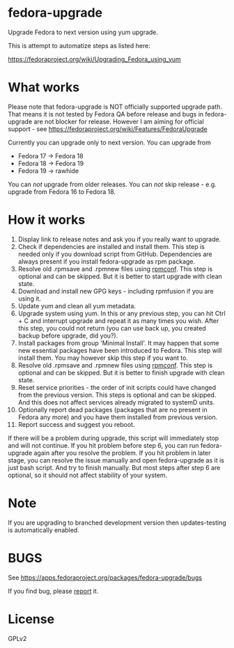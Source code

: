 fedora-upgrade
==============

Upgrade Fedora to next version using yum upgrade.

This is attempt to automatize steps as listed here:

https://fedoraproject.org/wiki/Upgrading_Fedora_using_yum


What works
==========

Please note that fedora-upgrade is NOT officially supported upgrade path.
That means it is not tested by Fedora QA before release and bugs in fedora-upgrade
are not blocker for release.
However I am aiming for official support - see https://fedoraproject.org/wiki/Features/FedoraUpgrade

Currently you can upgrade only to next version. You can upgrade from
* Fedora 17 -> Fedora 18
* Fedora 18 -> Fedora 19
* Fedora 19 -> rawhide

You can *not* upgrade from older releases.
You can *not* skip release - e.g. upgrade from Fedora 16 to Fedora 18.


How it works
============

1. Display link to release notes and ask you if you really want to upgrade.
2. Check if dependencies are installed and install them. This step is needed only if you download script from GitHub. Dependencies are always present if you install fedora-upgrade as rpm package.
3. Resolve old .rpmsave and .rpmnew files using [rpmconf](https://github.com/xsuchy/rpmconf/). This step is optional and can be skipped. But it is better to start upgrade with clean state.
4. Download and install new GPG keys - including rpmfusion if you are using it.
5. Update yum and clean all yum metadata. 
6. Upgrade system using yum. In this or any previous step, you can hit Ctrl + C and interrupt upgrade and repeat it as many times you wish. After this step, you could not return (you can use back up, you created backup before upgrade, did you?).
7. Install packages from group 'Minimal Install'. It may happen that some new essential packages have been introduced to Fedora. This step will install them. You may however skip this step if you want to.
8. Resolve old .rpmsave and .rpmnew files using [rpmconf](https://github.com/xsuchy/rpmconf/). This step is optional and can be skipped. But it is better to finish upgrade with clean state.
9. Reset service priorities - the order of init scripts could have changed from the previous version. This steps is optional and can be skipped. And this does not affect services already migrated to systemD units.
11. Optionally report dead packages (packages that are no present in Fedora any more) and you have them installed from previous version.
12. Report success and suggest you reboot.

If there will be a problem during upgrade, this script will immediately stop and will not continue.
If you hit problem before step 6, you can run fedora-upgrade again after you resolve the problem.
If you hit problem in later stage, you can resolve the issue manually and open fedora-upgrade as it is just bash script. And try to finish manually. But most steps after step 6 are optional, so it should not affect stability of your system.

Note
====

If you are upgrading to branched development version then updates-testing is automatically enabled.

BUGS
====

See https://apps.fedoraproject.org/packages/fedora-upgrade/bugs

If you find bug, please [report](https://bugzilla.redhat.com/enter_bug.cgi?product=Fedora&version=rawhide&component=fedora-upgrade) it.


License
=======

GPLv2
